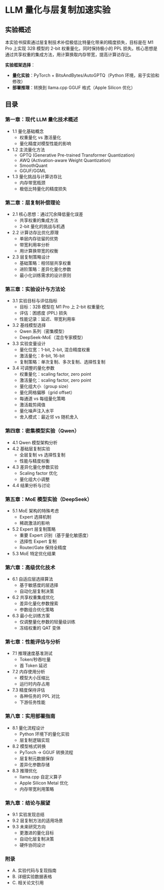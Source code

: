 # LLM 量化与层复制加速实验

## 实验概述

本实验书探索通过层复制技术补偿极低比特量化带来的精度损失，目标是在 M1 Pro 上实现 32B 模型的 2-bit 权重量化，同时保持极小的 PPL 损失。核心思想是通过共享权重的集成方法，用计算换取内存带宽，提高计算访存比。

**实验框架选择**：
- **量化实验**：PyTorch + BitsAndBytes/AutoGPTQ（Python 环境，易于实验和修改）
- **部署推理**：转换到 llama.cpp GGUF 格式（Apple Silicon 优化）

## 目录

### 第一章：现代 LLM 量化技术概述
- 1.1 量化基础概念
  - 权重量化 vs 激活量化
  - 量化精度对模型性能的影响
- 1.2 主流量化方法
  - GPTQ (Generative Pre-trained Transformer Quantization)
  - AWQ (Activation-aware Weight Quantization)
  - SmoothQuant
  - GGUF/GGML
- 1.3 量化挑战与计算访存比
  - 内存带宽瓶颈
  - 极低比特量化的精度损失

### 第二章：层复制补偿理论
- 2.1 核心思想：通过冗余降低量化误差
  - 共享权重的集成方法
  - 2-bit 量化的挑战与机遇
- 2.2 计算访存比优化原理
  - 单层内存驻留的优势
  - 带宽利用率分析
  - 用计算换带宽的权衡
- 2.3 层复制策略设计
  - 基础策略：相邻层共享权重
  - 进阶策略：差异化量化参数
  - 最小化训练需求的设计原则

### 第三章：实验设计与方法论
- 3.1 实验目标与评估指标
  - 目标：32B 模型在 M1 Pro 上 2-bit 权重量化
  - 评估：困惑度 (PPL) 损失
  - 性能记录：延迟、带宽利用率
- 3.2 基线模型选择
  - Qwen 系列（密集模型）
  - DeepSeek-MoE（混合专家模型）
- 3.3 实验变量设计
  - 量化位宽：1-bit, 2-bit, 混合精度权重
  - 激活量化：8-bit, 16-bit
  - 复制策略：单次复制、多次复制、选择性复制
- 3.4 可调整的量化参数
  - 权重量化：scaling factor, zero point
  - 激活量化：scaling factor, zero point
  - 量化组大小（group size）
  - 量化网格偏移（grid offset）
  - 每通道 vs 每组量化策略
  - 激活裁剪阈值
  - 量化噪声注入水平
  - 舍入模式：最近邻 vs 随机舍入

### 第四章：密集模型实验（Qwen）
- 4.1 Qwen 模型架构分析
- 4.2 基础层复制实验
  - 全层复制 vs 选择性复制
  - 性能与精度权衡
- 4.3 差异化量化参数实验
  - Scaling factor 优化
  - 量化组大小调整
- 4.4 结果分析与讨论

### 第五章：MoE 模型实验（DeepSeek）
- 5.1 MoE 架构的特殊考虑
  - Expert 选择机制
  - 稀疏激活的影响
- 5.2 Expert 层复制策略
  - 重要 Expert 识别（基于量化敏感度）
  - 选择性 Expert 复制
  - Router/Gate 保持全精度
- 5.3 MoE 特定优化结果

### 第六章：高级优化技术
- 6.1 自适应层选择算法
  - 基于敏感度的层选择
  - 自动化层复制决策
- 6.2 共享权重集成优化
  - 差异化量化参数搜索
  - 参数组合优化策略
- 6.3 最小化训练方案
  - 仅调整量化参数的轻量级训练
  - 冻结权重的 QAT 变体

### 第七章：性能评估与分析
- 7.1 推理速度基准测试
  - Token/秒吞吐量
  - 首 Token 延迟
- 7.2 内存使用分析
  - 模型大小压缩比
  - 运行时内存占用
- 7.3 精度保持评估
  - 各种任务的 PPL 对比
  - 下游任务性能

### 第八章：实用部署指南
- 8.1 量化流程设计
  - Python 环境下的量化实验
  - 层复制逻辑实现
- 8.2 模型格式转换
  - PyTorch → GGUF 转换流程
  - 层复制元数据保存
  - 差异化参数存储
- 8.3 推理优化
  - llama.cpp 自定义算子
  - Apple Silicon Metal 优化
  - 内存带宽利用策略

### 第九章：结论与展望
- 9.1 实验发现总结
- 9.2 层复制方法的适用场景
- 9.3 未来研究方向
  - 更激进的量化目标
  - 自动化层复制决策
  - 硬件协同设计

### 附录
- A. 实验代码与复现指南
- B. 详细实验数据表格
- C. 相关论文引用
